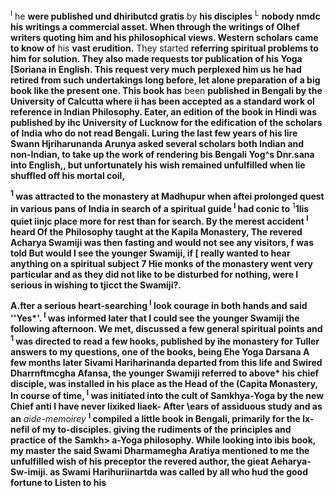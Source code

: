<sup>I</sup> he **were published und dhiributcd gratis** by **his disciples** <sup>L</sup> **nobody nmdc his writings a commercial asset. When through the writings of Olhef writers quoting him and his philosophical views. Western scholars came to know of** his **vast erudition.** They started **referring spiritual problems to him for solution. They also made requests tor publication of his Yoga [Soriana in English. This request very much perplexed him us he had retired from such undertakings long before, let alone preparation of a big book like the present one. This book has** been **published in Bengali by the University of Calcutta where ii has been accepted as a standard work ol reference in Indian Philosophy. Eater, an edition of the book in Hindi was published by ihc University of Lucknow for the edification of the scholars of India who do not read Bengali. Luring the last few years of his lire Swann Hjriharunanda Arunya asked several scholars both Indian and non-Indian, to take up the work of rendering bis Bengali Yog^s Dnr.sana into English,, but unfortunately his wish remained unfulfilled when lie shuffled off his mortal coil,**

**<sup>1</sup> was attracted to the monastery at Madhupur when aftei prolonged quest in various pans of India in search of a spiritual guide <sup>l</sup> had conic to** <sup>1</sup>**1lis quiet iinjc place more for rest than for search. By the merest accident <sup>I</sup> heard Of the Philosophy taught at the Kapila Monastery, The revered Acharya Swamiji was then fasting and would not see any visitors, f was told But would I see the younger Swamiji, if [ really wanted to hear anything on a spiritual subject 7 Hie monks of the monastery went very particular and as they did not like to be disturbed for nothing, were I serious in wishing to tjicct the Swamiji?.**

**A.fter a serious heart-searching <sup>I</sup> look courage in both hands and said ''Yes\*'. <sup>I</sup> was informed later that I could see the younger Swamiji the following afternoon. We met, discussed a few general spiritual points and <sup>1</sup> was directed to read a few hooks, published by ihe monastery for Tuller answers to my questions, one of the books, being Ehe Yoga Darsana A few months later Sivami Hariharinanda departed from this life and Swired Dharrnftmcgha Afansa, the younger Swamiji referred to above\* his chief disciple, was installed in his place as the Head of the (Capita Monastery, In course of time, <sup>I</sup> was initiated into the cult of Samkhya-Yoga by the new Chief anti I have never lixiked liaek- After \ears of assiduous study and as an** *aide-memoirey* **<sup>I</sup> compiled a little book in Bengali, primarily for the lx-nefil of my to-disciples. giving the rudiments of the principles and practice of the Samkh> a-Yoga philosophy. While looking into ibis book, my master the said Swami Dharmamegha Aratiya mentioned to me the unfulfilled wish of his preceptor the revered author, the gieat Aeharya-Sw-imiji. as Swami Harihuriinartda was called by all who hud the good fortune to Listen to his**